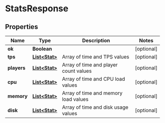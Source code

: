 
# StatsResponse

## Properties
Name | Type | Description | Notes
------------ | ------------- | ------------- | -------------
**ok** | **Boolean** |  |  [optional]
**tps** | [**List&lt;Stat&gt;**](Stat.md) | Array of time and TPS values |  [optional]
**players** | [**List&lt;Stat&gt;**](Stat.md) | Array of time and player count values |  [optional]
**cpu** | [**List&lt;Stat&gt;**](Stat.md) | Array of time and CPU load values |  [optional]
**memory** | [**List&lt;Stat&gt;**](Stat.md) | Array of time and memory load values |  [optional]
**disk** | [**List&lt;Stat&gt;**](Stat.md) | Array of time and disk usage values |  [optional]



